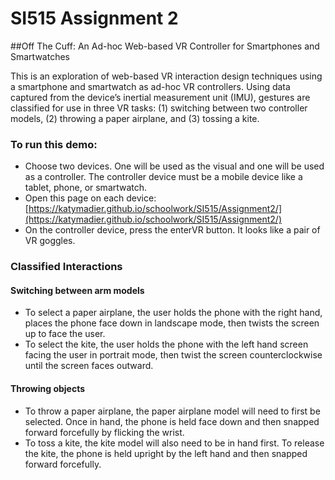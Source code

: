# SI515 Assignment 2
##Off The Cuff: An Ad-hoc Web-based VR Controller for Smartphones and Smartwatches

This is an exploration of web-based VR interaction design techniques using a smartphone and smartwatch as ad-hoc VR controllers. Using data captured from the device’s inertial measurement unit (IMU), gestures are classified for use in three VR tasks: (1) switching between two controller models, (2) throwing a paper airplane, and (3) tossing a kite.


### To run this demo:
* Choose two devices. One will be used as the visual and one will be used as a controller. The controller device must be a mobile device like a tablet, phone, or smartwatch.<br>
* Open this page on each device: [https://katymadier.github.io/schoolwork/SI515/Assignment2/](https://katymadier.github.io/schoolwork/SI515/Assignment2/)<br>
* On the controller device, press the enterVR button. It looks like a pair of VR goggles.<br>

### Classified Interactions
#### Switching between arm models
* To select a paper airplane, the user holds the phone with the right hand, places the phone face down in landscape mode, then twists the screen up to face the user.  <br>
* To select the kite, the user holds the phone with the left hand screen facing the user in portrait mode, then twist the screen counterclockwise until the screen faces outward.  <br>

#### Throwing objects
* To throw a paper airplane, the paper airplane model will need to first be selected. Once in hand, the phone is held face down and then snapped forward forcefully by flicking the wrist. <br>
*  To toss a kite, the kite model will also need to be in hand first. To release the kite, the phone is held upright by the left hand and then snapped forward forcefully. <br>
